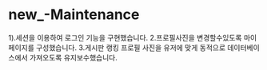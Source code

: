 # new_-Maintenance


1).세션을 이용하여 로그인 기능을 구현했습니다.
2.프로필사진을 변경할수있도록 마이페이지를 구성했습니다.
3.게시판 랭킹 프로필 사진을 유저에 맞게 동적으로 데이터베이스에서 가져오도록 유지보수했습니다.
